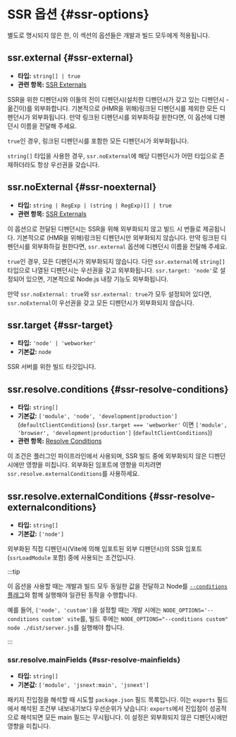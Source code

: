 # SSR 옵션 {#ssr-options}

별도로 명시되지 않은 한, 이 섹션의 옵션들은 개발과 빌드 모두에게 적용됩니다.

## ssr.external {#ssr-external}

- **타입:** `string[] | true`
- **관련 항목:** [SSR Externals](/guide/ssr#ssr-externals)

SSR을 위한 디펜던시와 이들의 전이 디펜던시(설치한 디펜던시가 갖고 있는 디펜던시 - 옮긴이)를 외부화합니다. 기본적으로 (HMR을 위해)링크된 디펜던시를 제외한 모든 디펜던시가 외부화됩니다. 만약 링크된 디펜던시를 외부화하길 원한다면, 이 옵션에 디펜던시 이름을 전달해 주세요.

`true`인 경우, 링크된 디펜던시를 포함한 모든 디펜던시가 외부화됩니다.

`string[]` 타입을 사용한 경우, `ssr.noExternal`에 해당 디펜던시가 어떤 타입으로 존재하더라도 항상 우선권을 갖습니다.

## ssr.noExternal {#ssr-noexternal}

- **타입:** `string | RegExp | (string | RegExp)[] | true`
- **관련 항목:** [SSR Externals](/guide/ssr#ssr-externals)

이 옵션으로 전달된 디펜던시는 SSR을 위해 외부화되지 않고 빌드 시 번들로 제공됩니다. 기본적으로 (HMR을 위해)링크된 디펜던시만 외부화되지 않습니다. 만약 링크된 디펜던시를 외부화하길 원한다면, `ssr.external` 옵션에 디펜던시 이름을 전달해 주세요.

`true`인 경우, 모든 디펜던시가 외부화되지 않습니다. 다만 `ssr.external`에 `string[]` 타입으로 나열된 디펜던시는 우선권을 갖고 외부화됩니다. `ssr.target: 'node'`로 설정되어 있으면, 기본적으로 Node.js 내장 기능도 외부화됩니다.

만약 `ssr.noExternal: true`와 `ssr.external: true`가 모두 설정되어 있다면, `ssr.noExternal`이 우선권을 갖고 모든 디펜던시가 외부화되지 않습니다.

## ssr.target {#ssr-target}

- **타입:** `'node' | 'webworker'`
- **기본값:** `node`

SSR 서버를 위한 빌드 타깃입니다.

## ssr.resolve.conditions {#ssr-resolve-conditions}

- **타입:** `string[]`
- **기본값:** `['module', 'node', 'development|production']` (`defaultClientConditions`) (`ssr.target === 'webworker'` 이면 `['module', 'browser', 'development|production']` (`defaultClientConditions`))
- **관련 항목:** [Resolve Conditions](./shared-options.md#resolve-conditions)

이 조건은 플러그인 파이프라인에서 사용되며, SSR 빌드 중에 외부화되지 않은 디펜던시에만 영향을 미칩니다. 외부화된 임포트에 영향을 미치려면 `ssr.resolve.externalConditions`를 사용하세요.

## ssr.resolve.externalConditions {#ssr-resolve-externalconditions}

- **타입:** `string[]`
- **기본값:** `['node']`

외부화된 직접 디펜던시(Vite에 의해 임포트된 외부 디펜던시)의 SSR 임포트(`ssrLoadModule` 포함) 중에 사용되는 조건입니다.

:::tip

이 옵션을 사용할 때는 개발과 빌드 모두 동일한 값을 전달하고 Node를 [`--conditions` 플래그](https://nodejs.org/docs/latest/api/cli.html#-c-condition---conditionscondition)와 함께 실행해야 일관된 동작을 수행합니다.

예를 들어, `['node', 'custom']`을 설정할 때는 개발 시에는 `NODE_OPTIONS='--conditions custom' vite`를, 빌드 후에는 `NODE_OPTIONS="--conditions custom" node ./dist/server.js`를 실행해야 합니다.

:::

### ssr.resolve.mainFields {#ssr-resolve-mainfields}

- **타입:** `string[]`
- **기본값:** `['module', 'jsnext:main', 'jsnext']`

패키지 진입점을 해석할 때 시도할 `package.json` 필드 목록입니다. 이는 `exports` 필드에서 해석된 조건부 내보내기보다 우선순위가 낮습니다: `exports`에서 진입점이 성공적으로 해석되면 모든 main 필드는 무시됩니다. 이 설정은 외부화되지 않은 디펜던시에만 영향을 미칩니다.